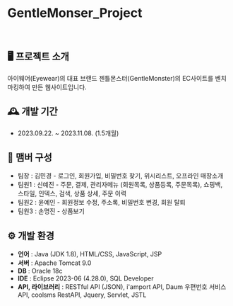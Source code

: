 # GentleMonser_Project
<br>

## 🖥️ 프로젝트 소개
아이웨어(Eyewear)의 대표 브랜드 젠틀몬스터(GentleMonster)의 EC사이트를 벤치마킹하여 만든 웹사이트입니다.

## 🕰️ 개발 기간
- 2023.09.22. ~ 2023.11.08. (1.5개월)

## 👥 맴버 구성
 - 팀장  : 김민경 - 로그인, 회원가입, 비밀번호 찾기, 위시리스트, 오프라인 매장소개
 - 팀원1 : 신예진 - 주문, 결제, 관리자메뉴 (회원목록, 상품등록, 주문목록), 쇼핑백, 스타일, 인덱스, 검색, 상품 상세, 주문 이력
 - 팀원2 : 윤예인 - 회원정보 수정, 주소록, 비밀번호 변경, 회원 탈퇴
 - 팀원3 : 손명진 - 상품보기

## ⚙️ 개발 환경
- **언어** : Java (JDK 1.8), HTML/CSS, JavaScript, JSP
- **서버** : Apache Tomcat 9.0
- **DB** : Oracle 18c
- **IDE** : Eclipse 2023-06 (4.28.0), SQL Developer
- **API, 라이브러리** : RESTful API (JSON), i'amport API, Daum 우편번호 서비스 API, coolsms RestAPI, Jquery, Servlet, JSTL

